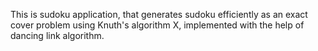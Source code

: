 This is sudoku application, that generates sudoku efficiently as an exact cover problem using Knuth's algorithm X, implemented with the help of dancing link algorithm.
